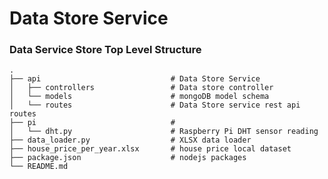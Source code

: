 Data Store Service
============================

### Data Service Store Top Level Structure

    .
    ├── api                     		# Data Store Service
    │   ├── controllers					# Data store controller
    │	└── models						# mongoDB model schema 
    │	└── routes						# Data Store service rest api routes
    ├── pi                      		# 
    │	└── dht.py   					# Raspberry Pi DHT sensor reading
    ├── data_loader.py          		# XLSX data loader
    ├── house_price_per_year.xlsx       # house price local dataset
    ├── package.json                   	# nodejs packages
    └── README.md
